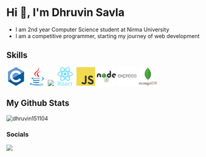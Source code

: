 <h1>Hi 👋, I'm Dhruvin Savla</h1>

<ul>
  <li>I am 2nd year Computer Science student at Nirma University</li>
  <li>I am a competitive programmer, starting my journey of web development</li>
</ul>


<h2 align="left">Skills</h2>
<div>
  <img src="https://raw.githubusercontent.com/devicons/devicon/master/icons/c/c-original.svg" height="50px" />
  <img src="https://raw.githubusercontent.com/devicons/devicon/master/icons/java/java-original.svg" height="50px" />
  <img src="https://www.vectorlogo.zone/logos/tailwindcss/tailwindcss-icon.svg" height="50px" />
  <img src="https://raw.githubusercontent.com/devicons/devicon/master/icons/react/react-original-wordmark.svg" height="50px" />
  <img src="https://raw.githubusercontent.com/devicons/devicon/master/icons/javascript/javascript-original.svg" height="50px" />
  <img src="https://raw.githubusercontent.com/devicons/devicon/master/icons/nodejs/nodejs-original-wordmark.svg" height="50px" />
  <img src="https://raw.githubusercontent.com/devicons/devicon/master/icons/express/express-original-wordmark.svg" height="50px" />
  <img src="https://raw.githubusercontent.com/devicons/devicon/master/icons/mongodb/mongodb-original-wordmark.svg" height="50px" />
</div>

<h2>My Github Stats</h2>
<img align="center" src="https://github-readme-stats.vercel.app/api?username=Dhruvin151104&show_icons=true&line_height=20&title_color=7A7ADB&icon_color=2234AE&text_color=D3D3D3&bg_color=0,000000,130F40" alt="dhruvin151104" />


<h3 align="left">Socials</h3>
<div>
  <a href="https://linkedin.com/in/dhruvin savla"><img src="https://img.shields.io/badge/linkedin-0A66C2?style=for-the-badge&logo=linkedin&logoColor=white" height="30px" /></a>
</div>



